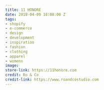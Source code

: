 ```yaml
---
title: 11 HONORÉ
date: 2018-04-09 18:08:00 Z
tags:
- shopify
- e-commerce
- design
- development
- inspiration
- fashion
- clothing
- apparel
- womens
image: 
store-link: https://11honore.com
credit: Ro & Co
credit-link: https://www.roandcostudio.com
---
```


